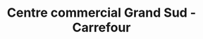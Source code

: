 ---
title: "Centre commercial Grand Sud - Carrefour"
url: /saint-pierre/centre-commercial-grand-sud-carrefour/
shop: centre commercial
---